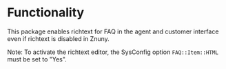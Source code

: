 # Functionality

This package enables richtext for FAQ in the agent and customer interface even if richtext is disabled in Znuny.

Note: To activate the richtext editor, the SysConfig option `FAQ::Item::HTML` must be set to "Yes".
